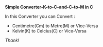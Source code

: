 **Simple Converter-K-to-C-and-C-to-M in C**

In this Converter you can Convert : 

- Centimetre(Cm) to Metre(M) or Vice-Versa
- Kelvin(K) to Celcius(C) or Vice-Versa

_Thank!_

